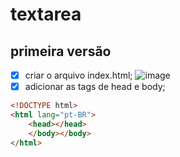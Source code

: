 # textarea

## primeira versão

- [x] criar o arquivo index.html;
![image](https://github.com/laurourbano/textarea/assets/74082012/a20ed5e4-8cc6-4604-afcd-d60ef5473e03)
- [x] adicionar as tags de head e body;
``` html
<!DOCTYPE html>
<html lang="pt-BR">
    <head></head>
    </body></body>
</html>

